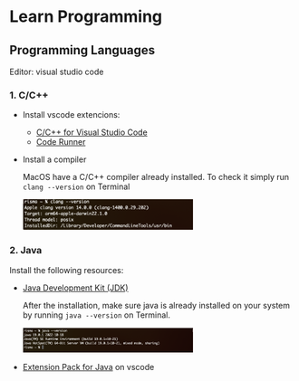 # Learn Programming

## Programming Languages

Editor: visual studio code

### 1. C/C++

- Install vscode extencions:
  - [C/C++ for Visual Studio Code](https://code.visualstudio.com/docs/languages/cpp)
  - [Code Runner](https://marketplace.visualstudio.com/items?itemName=formulahendry.code-runner)
- Install a compiler

  MacOS have a C/C++ compiler already installed. To check it simply run `clang --version` on Terminal

  <img src="/images/clang_version.png" width="300">

### 2. Java

Install the following resources:

- [Java Development Kit (JDK)](https://www.oracle.com/java/technologies/downloads/)

  After the installation, make sure java is already installed on your system by running `java --version` on Terminal.
 
  <img src="/images/java_version.png" width="300">

- [Extension Pack for Java](https://marketplace.visualstudio.com/items?itemName=vscjava.vscode-java-pack) on vscode
